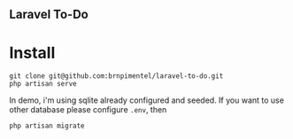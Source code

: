 ## Laravel To-Do


# Install

```
git clone git@github.com:brnpimentel/laravel-to-do.git
php artisan serve
```

In demo, i'm using sqlite already configured and seeded. If you want to use other database please configure `.env`, then

```
php artisan migrate
```